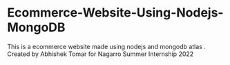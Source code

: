 # Ecommerce-Website-Using-Nodejs-MongoDB
This is a ecommerce website made using nodejs and mongodb atlas .
Created by Abhishek Tomar for Nagarro Summer Internship 2022
